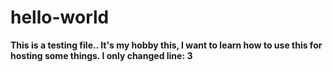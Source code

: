 # hello-world<b>
This is a testing file..
It's my hobby this, I want to learn how to use this for hosting some things.
I only changed line: 3
